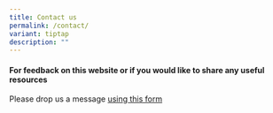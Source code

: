```yaml
---
title: Contact us
permalink: /contact/
variant: tiptap
description: ""
---
```

<h4>For <strong>feedback on this website</strong> or if you would like to <strong>share any useful resources</strong></h4>
<p>Please drop us a message <a href="https://form.gov.sg/6662cee56d2eed42c1dec95d" rel="noopener noreferrer nofollow" target="_blank">using this form</a>
</p>
<p></p>